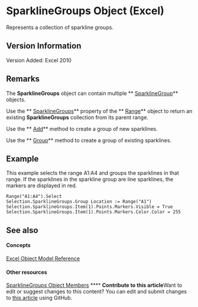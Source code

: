 
# SparklineGroups Object (Excel)

Represents a collection of sparkline groups.


## Version Information

Version Added: Excel 2010 


## Remarks

The  **SparklineGroups** object can contain multiple ** [SparklineGroup](cc694d97-a3d3-3473-2e37-0ede67b97680.md)** objects.

Use the  ** [SparklineGroups](66c6ef19-08a0-91e8-6fef-e827b80d5e62.md)** property of the ** [Range](b8207778-0dcc-4570-1234-f130532cc8cd.md)** object to return an existing **SparklineGroups** collection from its parent range.

Use the  ** [Add](ae41a572-c073-5251-b2c1-884e832e8ae5.md)** method to create a group of new sparklines.

Use the  ** [Group](a5e01669-1922-4b26-158d-3c3aa70a101a.md)** method to create a group of existing sparklines.


## Example

This example selects the range A1:A4 and groups the sparklines in that range. If the sparklines in the sparkline group are line sparklines, the markers are displayed in red.


```
Range("A1:A4").Select 
Selection.SparklineGroups.Group Location := Range("A1") 
Selection.SparklineGroups.Item(1).Points.Markers.Visible = True 
Selection.SparklineGroups.Item(1).Points.Markers.Color.Color = 255
```


## See also


#### Concepts


 [Excel Object Model Reference](11ea8598-8a20-92d5-f98b-0da04263bf2c.md)
#### Other resources


 [SparklineGroups Object Members](8737796e-c3dc-4304-0835-c04712a712a5.md)
****   **Contribute to this article**Want to edit or suggest changes to this content? You can edit and submit changes to  [this article](https://github.com/jhershey00/VBA_Excel_Test/OpenXMLCon/articles/9bc6be34-fa2e-8652-ca92-fa9630b4d7a6.md) using GitHub.

